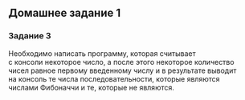 ## Домашнее задание 1

### Задание 3

Необходимо написать программу, которая считывает</br> 
с консоли некоторое число, а после этого некоторое количество</br> 
чисел равное первому введенному числу и в результате выводит</br> 
на консоль те числа последовательности, которые являются</br>
числами Фибоначчи и те, которые не являются.

